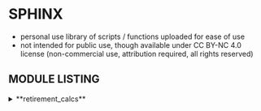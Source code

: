 # SPHINX
- personal use library of scripts / functions uploaded for ease of use
- not intended for public use, though available under CC BY-NC 4.0 license (non-commercial use, attribution required, all rights reserved)

## MODULE LISTING
<details>
<summary>**retirement_calcs**</summary>
last updated:  04/22/2025
 - taxes
 - OAS
 - GIS
 - allowance
 - CPP
 - annuitization
</details>
